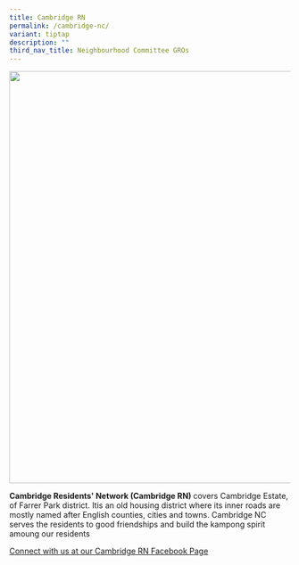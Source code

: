 ```yaml
---
title: Cambridge RN
permalink: /cambridge-nc/
variant: tiptap
description: ""
third_nav_title: Neighbourhood Committee GROs
---
```

<div class="isomer-image-wrapper">
<img style="width: 740px; color: rgb(0, 0, 0); font-family: system-ui, -apple-system, &quot;system-ui&quot;, &quot;Segoe UI&quot;, Roboto, Oxygen, Ubuntu, Cantarell, &quot;Open Sans&quot;, &quot;Helvetica Neue&quot;, sans-serif; font-size: medium; font-style: normal; font-variant-ligatures: normal; font-variant-caps: normal; font-weight: 400; letter-spacing: normal; orphans: 2; text-align: start; text-indent: 0px; text-transform: none; widows: 2; word-spacing: 0px; -webkit-text-stroke-width: 0px; white-space: normal; text-decoration-thickness: initial; text-decoration-style: initial; text-decoration-color: initial;" height="auto" width="100%" src="https://moca.sgp1.cdn.digitaloceanspaces.com/Our%20Communities/64f7085e5c4fe4a7f68260e6_25%2520%2526%252026%2520July%25202022(11).webp">
</div>
<p><strong>Cambridge Residents' Network (Cambridge RN) </strong>covers Cambridge
Estate, of Farrer Park district. Itis an old housing district where its
inner roads are mostly named after English counties, cities and towns.
Cambridge NC serves the residents to good friendships and build the kampong
spirit amoung our residents</p>
<p><a href="https://www.facebook.com/MoulmeinCambridgeRN" rel="noopener nofollow" target="_blank">Connect with us at our Cambridge RN Facebook Page</a>
</p>